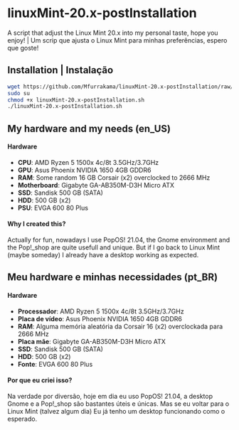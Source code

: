 # linuxMint-20.x-postInstallation
A script that adjust the Linux Mint 20.x into my personal taste, hope you enjoy! | Um scrip que ajusta o Linux Mint para minhas preferências, espero que goste!

## Installation | Instalação
```sh
wget https://github.com/Mfurrakama/linuxMint-20.x-postInstallation/raw/main/linuxMint-20.x-postInstallation.sh
sudo su
chmod +x linuxMint-20.x-postInstallation.sh
./linuxMint-20.x-postInstallation.sh
```

## My hardware and my needs (en_US)

  #### Hardware
  - **CPU**: AMD Ryzen 5 1500x 4c/8t 3.5GHz/3.7GHz
  - **GPU**: Asus Phoenix NVIDIA 1650 4GB GDDR6
  - **RAM**: Some random 16 GB Corsair (x2) overclocked to 2666 MHz
  - **Motherboard**: Gigabyte GA-AB350M-D3H Micro ATX
  - **SSD**: Sandisk 500 GB (SATA)
  - **HDD**: 500 GB (x2)
  - **PSU**: EVGA 600 80 Plus
  
  #### Why I created this?
  Actually for fun, nowadays I use PopOS! 21.04, the Gnome environment and the Pop!_shop are quite usefull and unique. But if I go back to Linux Mint (maybe someday) I already have a desktop working as expected.
  
  ## Meu hardware e minhas necessidades (pt_BR)
  
  #### Hardware
  - **Processador**: AMD Ryzen 5 1500x 4c/8t 3.5GHz/3.7GHz
  - **Placa de vídeo**: Asus Phoenix NVIDIA 1650 4GB GDDR6
  - **RAM**: Alguma memória aleatória da Corsair 16 (x2) overclockada para 2666 MHz
  - **Placa mãe**: Gigabyte GA-AB350M-D3H Micro ATX
  - **SSD**: Sandisk 500 GB (SATA)
  - **HDD**: 500 GB (x2)
  - **Fonte**: EVGA 600 80 Plus
  
  #### Por que eu criei isso?
  Na verdade por diversão, hoje em dia eu uso PopOS! 21.04, a desktop Gnome e a Pop!_shop são bastantes úteis e únicas. Mas se eu voltar para o Linux Mint (talvez algum dia) Eu já tenho um desktop funcionando como o esperado.
